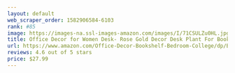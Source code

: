 ```yaml
---
layout: default 
﻿web_scraper_order: 1582906584-6103
rank: #85
image: https://images-na.ssl-images-amazon.com/images/I/71CSULZu0HL.jpg
title: Office Decor for Women Desk- Rose Gold Decor Desk Plant For Bookshelf Decor, Boho Bedroom…
url: https://www.amazon.com/Office-Decor-Bookshelf-Bedroom-College/dp/B07VXYJZ13/ref=zg_mw_lawn-garden_85?_encoding=UTF8&psc=1&refRID=N2N6WQVV95K578DRNN9Q
reviews: 4.6 out of 5 stars
price: $27.99 
---
```

